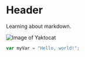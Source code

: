 # Header

Learning about markdown.


![Image of Yaktocat](https://octodex.github.com/images/yaktocat.png)


``` javascript
var myVar = "Hello, world!";
```
